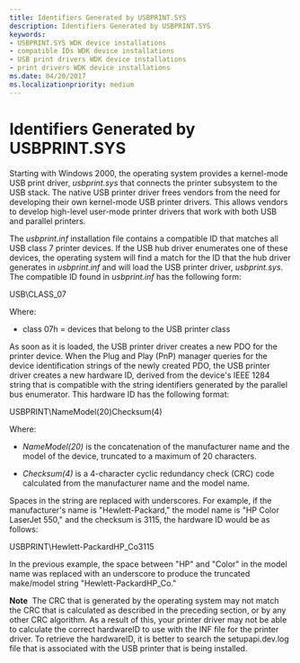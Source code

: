 ```yaml
---
title: Identifiers Generated by USBPRINT.SYS
description: Identifiers Generated by USBPRINT.SYS
keywords:
- USBPRINT.SYS WDK device installations
- compatible IDs WDK device installations
- USB print drivers WDK device installations
- print drivers WDK device installations
ms.date: 04/20/2017
ms.localizationpriority: medium
---
```


# Identifiers Generated by USBPRINT.SYS





Starting with Windows 2000, the operating system provides a kernel-mode USB print driver, *usbprint.sys* that connects the printer subsystem to the USB stack. The native USB printer driver frees vendors from the need for developing their own kernel-mode USB printer drivers. This allows vendors to develop high-level user-mode printer drivers that work with both USB and parallel printers.

The *usbprint.inf* installation file contains a compatible ID that matches all USB class 7 printer devices. If the USB hub driver enumerates one of these devices, the operating system will find a match for the ID that the hub driver generates in *usbprint.inf* and will load the USB printer driver, *usbprint.sys*. The compatible ID found in *usbprint.inf* has the following form:

USB\\CLASS_07

Where:

-   class 07h = devices that belong to the USB printer class

As soon as it is loaded, the USB printer driver creates a new PDO for the printer device. When the Plug and Play (PnP) manager queries for the device identification strings of the newly created PDO, the USB printer driver creates a new hardware ID, derived from the device's IEEE 1284 string that is compatible with the string identifiers generated by the parallel bus enumerator. This hardware ID has the following format:

USBPRINT\\NameModel(20)Checksum(4)

Where:

-   *NameModel(20)* is the concatenation of the manufacturer name and the model of the device, truncated to a maximum of 20 characters.

-   *Checksum(4)* is a 4-character cyclic redundancy check (CRC) code calculated from the manufacturer name and the model name.

Spaces in the string are replaced with underscores. For example, if the manufacturer's name is "Hewlett-Packard," the model name is "HP Color LaserJet 550," and the checksum is 3115, the hardware ID would be as follows:

USBPRINT\\Hewlett-PackardHP_Co3115

In the previous example, the space between "HP" and "Color" in the model name was replaced with an underscore to produce the truncated make/model string "Hewlett-PackardHP_Co."

**Note**  The CRC that is generated by the operating system may not match the CRC that is calculated as described in the preceding section, or by any other CRC algorithm. As a result of this, your printer driver may not be able to calculate the correct hardwareID to use with the INF file for the printer driver.
To retrieve the hardwareID, it is better to search the setupapi.dev.log file that is associated with the USB printer that is being installed.

 

 

 





